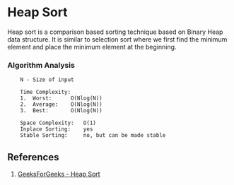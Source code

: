 # Heap Sort
Heap sort is a comparison based sorting technique based on Binary Heap data structure. It is similar to selection sort where we first find the minimum element and place the minimum element at the beginning.

### Algorithm Analysis
```
    N - Size of input

    Time Complexity:   
    1.  Worst:      O(Nlog(N))
    2.  Average:    O(Nlog(N))
    3.  Best:       O(Nlog(N))

    Space Complexity:   O(1)
    Inplace Sorting:    yes
    Stable Sorting:     no, but can be made stable 
```

## References
1. [GeeksForGeeks - Heap Sort](https://www.geeksforgeeks.org/heap-sort/)
